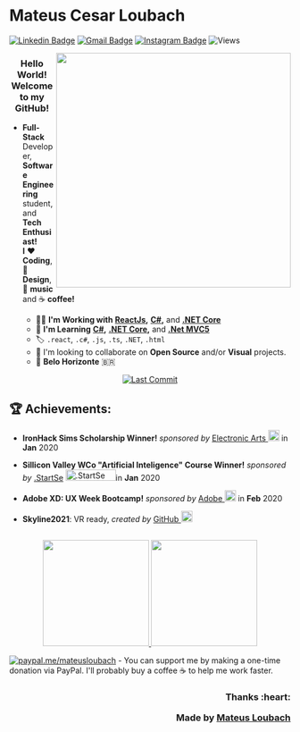 # Mateus Cesar Loubach
[![Linkedin Badge](https://img.shields.io/badge/-LinkedIn%20-0a66c2?style=flat-square&logo=Linkedin&logoColor=white&link=https://www.linkedin.com/in/mateusloubach/)](https://www.linkedin.com/in/mateusloubach/) 
[![Gmail Badge](https://img.shields.io/badge/-Gmail-ff5e5b?style=flat-square&logo=Gmail&logoColor=white&link=mailto:mateusloubach@hotmail.com)](mailto:mateusloubach@hotmail.com)
[![Instagram Badge](https://img.shields.io/badge/-Instagram%20-ffdc80?style=flat-square&logo=Instagram&logoColor=white&link=https://https://www.instagram.com/matt_lbach/)](https://www.instagram.com/matt_lbach/) 
![Views](https://komarev.com/ghpvc/?username=mateusloubach&style=flat-square&color=00d27f&label=Visitors)
<!--[![Behance Badge](https://img.shields.io/badge/Behance-0088cc?style=flat-square&logo=Behance&link=https://www.behance.net/mateusloubach)](https://www.behance.net/mateusloubach)-->
<!-- <a href="https://www.linkedin.com/in/mateusloubach/"><img alt="Mateus Loubach" src="https://img.shields.io/badge/-mateusloubach-8257E5?style=flat&logo=Linkedin&logoColor=white" /></a> -->

<!-- <a href="https://youtube.com/tgmarinho" target="_blank">
     <img align="center" src="https://img.shields.io/badge/-tgmarinho-05122A?style=flat&logo=youtube" alt="youtube"/>
</a> -->

<!-- back-up img: https://brtechnosoft.com/wp-content/uploads/2019/08/Hiring-manage.gif -->
<!-- back-up img2: https://cdn.dribbble.com/users/1292677/screenshots/6139167/media/5387dc7e035b3efe9d94516044de66a4.gif -->
<img align='right' width=420 src="https://websolutions593.com/wp-content/uploads/2022/05/diseno-web-local-ecuador.gif">

<!-- HEADER -->
<h3 align="center">
     Hello World! <br>Welcome to my GitHub!
</h3>

<!-- ABOUT ME -->
- **Full-Stack** Developer, **Software Engineering** student, and **Tech Enthusiast!** <br>
**I** :heart: **Coding**, :art: **Design**, :musical_note: **music** and :coffee: **coffee!**

  - :man_technologist: **I'm Working with** **[ReactJs](https://reactjs.org/),** **[C#](https://docs.microsoft.com/en-us/dotnet/csharp/),** and **[.NET Core](https://docs.microsoft.com/en-us/aspnet/core/?view=aspnetcore-6.0)**
  - :seedling: **I'm Learning** **[C#](https://docs.microsoft.com/en-us/dotnet/csharp/),** **[.NET Core](https://docs.microsoft.com/en-us/aspnet/core/?view=aspnetcore-6.0),** and **[.Net MVC5]( https://docs.microsoft.com/en-us/aspnet/mvc/overview/getting-started/introduction/getting-started)**
  - :label: `.react`, `.c#`, `.js`, `.ts`, `.NET`, `.html`
  - 🤝 I'm looking to collaborate on **Open Source** and/or **Visual** projects.
  - :round_pushpin: **Belo Horizonte** :brazil:
 
<p align="center">
  <a href="https://github.com/mateusloubach/mateusloubach/commits/main">
    <img alt="Last Commit" src="https://img.shields.io/github/last-commit/mateusloubach/mateusloubach">
  </a>
</p>

## :trophy: Achievements:

- **IronHack Sims Scholarship Winner!**   *sponsored by* <a href="https://www.ea.com/">Electronic Arts </a>
  <img src="https://upload.wikimedia.org/wikipedia/commons/0/0d/Electronic-Arts-Logo.svg" alt="EA" width="20" height="20"/> in **Jan** 2020<br>

- **Sillicon Valley WCo "Artificial Inteligence" Course Winner!** *sponsored by* <a href="https://www.startse.com/">.StartSe</a>
<img src="https://login.startse.com/img/startse-logo.svg" alt=".StartSe" width="90" height="20"/>in **Jan** 2020<br>

- **Adobe XD: UX Week Bootcamp!** *sponsored by* <a href="https://www.adobe.com/">Adobe </a>
  <img src="https://upload.wikimedia.org/wikipedia/commons/thumb/c/c2/Adobe_XD_CC_icon.svg/512px-Adobe_XD_CC_icon.svg.png" alt="AdobeXD" width="20" height="20"/> in **Feb** 2020
  
- **Skyline2021**: VR ready, *created by* <a href="https://skyline.github.com/mateusloubach/2021">GitHub </a>
     <img src="https://cdn-icons-png.flaticon.com/512/1051/1051377.png?w=360" alt="github21"  width="20" height="20"/>

##

 <div align="center">
  <a href="https://github.com/mateusloubach">
  <img height="190em" src="https://github-readme-stats.vercel.app/api?username=mateusloubach&show_icons=true&theme=graywhite&include_all_commits=true&count_private=true"/>
  <img height="190em" src="https://github-readme-stats.vercel.app/api/top-langs/?username=mateusloubach&layout=compact&langs_count=7&theme=graywhite"/>
</div>

[![paypal.me/mateusloubach](https://ionicabizau.github.io/badges/paypal.svg)](https://www.paypal.me/mateusloubach) - You can support me by making a one-time donation via PayPal. I'll probably buy a coffee :coffee: to help me work faster.

<!--![Profile Views](https://komarev.com/ghpvc/?username=mateusloubach&style=flat-square&color=ffdc80)-->



<h3 align="right">Thanks :heart:
    
Made by [Mateus Loubach](https://github.com/mateusloubach)
